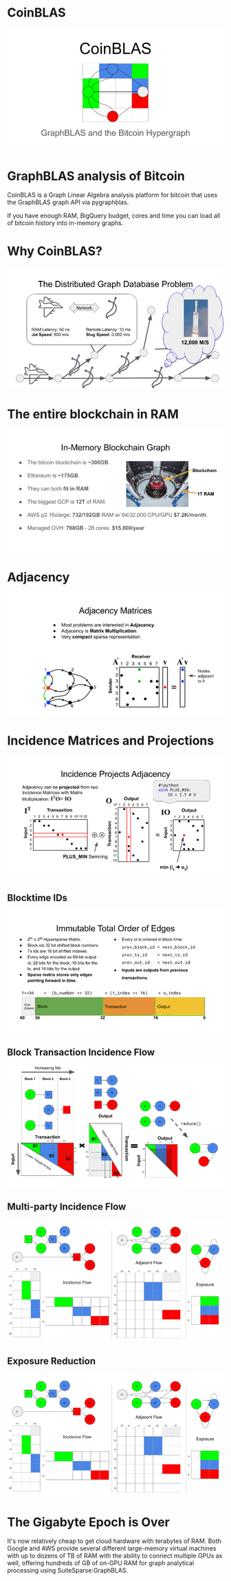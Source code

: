 # CoinBLAS

![Logo](./docs/Logo.png)

# GraphBLAS analysis of Bitcoin

CoinBLAS is a Graph Linear Algebra analysis platform for bitcoin that
uses the GraphBLAS graph API via pygraphblas.

If you have enough RAM, BigQuery budget, cores and time you can load
all of bitcoin history into in-memory graphs.

# Why CoinBLAS?

![The Distributed Graph Database Problem](./docs/DBProblem.png)

# The entire blockchain in RAM

![The entire blockchain in RAM](./docs/RAM.png)

# Adjacency

![Graph Adjacency Matrix](./docs/Adjacency.png)

# Incidence Matrices and Projections

![Projecting Adjacency from Incidence Matrices](./docs/Projection.png)

## Blocktime IDs

![Input Output Adjacency projection](./docs/Blocktime.png)

## Block Transaction Incidence Flow

![Block Incidence Flow](./docs/BlockFlow.png)

## Multi-party Incidence Flow

![Multi-party Incidence Flow](./docs/ExposureFlow.png)

## Exposure Reduction

![Exposure Reduction](./docs/ExposureFlow.png)


# The Gigabyte Epoch is Over

It's now relatively cheap to get cloud hardware with terabytes of
RAM.  Both Google and AWS provide several different large-memory
virtual machines with up to dozens of TB of RAM with the ability to
connect multiple GPUs as well, offering hundreds of GB of on-GPU RAM
for graph analytical processing using SuiteSparse:GraphBLAS.
